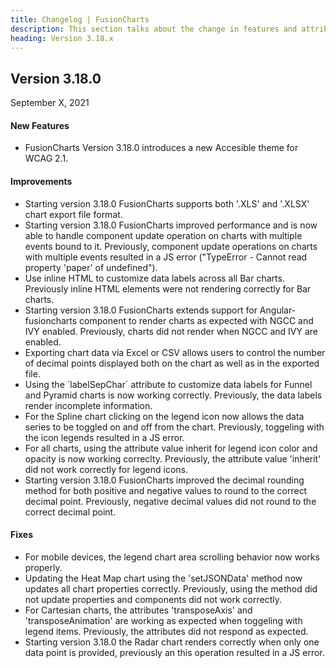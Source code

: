 ```yaml
---
title: Changelog | FusionCharts
description: This section talks about the change in features and attributes with latest released version.
heading: Version 3.18.x
---
```


<h2 class="sub-heading">Version 3.18.0</h2>

<p class="release-date">September X, 2021</p>

<h4>New Features</h4>

-  FusionCharts Version 3.18.0 introduces a new Accesible theme for WCAG 2.1. 

<h4>Improvements</h4>

- Starting version 3.18.0 FusionCharts supports both '.XLS' and '.XLSX' chart export file format.  
- Starting version 3.18.0 FusionCharts improved performance and is now able to handle component update operation on charts with multiple events bound to it. Previously, component update operations on charts with multiple events resulted in a JS error ("TypeError - Cannot read property 'paper' of undefined").
- Use inline HTML to customize data labels across all Bar charts. Previously inline HTML elements were not rendering correctly for Bar charts. 
- Starting version 3.18.0 FusionCharts extends support for Angular-fusioncharts component to render charts as expected with NGCC and IVY enabled. Previously, charts did not render when NGCC and IVY are enabled.  
- Exporting chart data via Excel or CSV allows users to control the number of decimal points displayed both on the chart as well as in the exported file.    
- Using the ´labelSepChar´ attribute to customize data labels for Funnel and Pyramid charts is now working correctly. Previously, the data labels render incomplete information.  
- For the Spline chart clicking on the legend icon now allows the data series to be toggled on and off from the chart. Previously, toggeling with the icon legends resulted in a JS error. 
- For all charts, using the attribute value inherit for legend icon color and opacity is now working correclty. Previously, the attribute value 'inherit' did not work correctly for legend icons. 
- Starting version 3.18.0 FusionCharts improved the decimal rounding method for both positive and negative values to round to the correct decimal point. Previously, negative decimal values did not round to the correct decimal point.  

<h4>Fixes</h4>

- For mobile devices, the legend chart area scrolling behavior now works properly. 
- Updating the Heat Map chart using the 'setJSONData' method now updates all chart properties correctly. Previously, using the method did not update properties and components did not work correctly. 
- For Cartesian charts, the attributes 'transposeAxis' and 'transposeAnimation' are working as expected when toggeling with legend items. Previously, the attributes did not respond as expected.  
- Starting version 3.18.0 the Radar chart renders correctly when only one data point is provided, previously an this operation resulted in a JS error. 
